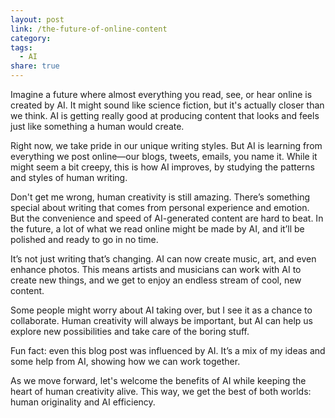 ```yaml
---
layout: post
link: /the-future-of-online-content
category: 
tags:
  - AI
share: true
---
```

Imagine a future where almost everything you read, see, or hear online is created by AI. It might sound like science fiction, but it's actually closer than we think. AI is getting really good at producing content that looks and feels just like something a human would create.

Right now, we take pride in our unique writing styles. But AI is learning from everything we post online—our blogs, tweets, emails, you name it. While it might seem a bit creepy, this is how AI improves, by studying the patterns and styles of human writing.

Don't get me wrong, human creativity is still amazing. There’s something special about writing that comes from personal experience and emotion. But the convenience and speed of AI-generated content are hard to beat. In the future, a lot of what we read online might be made by AI, and it’ll be polished and ready to go in no time.

It’s not just writing that’s changing. AI can now create music, art, and even enhance photos. This means artists and musicians can work with AI to create new things, and we get to enjoy an endless stream of cool, new content.

Some people might worry about AI taking over, but I see it as a chance to collaborate. Human creativity will always be important, but AI can help us explore new possibilities and take care of the boring stuff.

Fun fact: even this blog post was influenced by AI. It’s a mix of my ideas and some help from AI, showing how we can work together.

As we move forward, let's welcome the benefits of AI while keeping the heart of human creativity alive. This way, we get the best of both worlds: human originality and AI efficiency.
